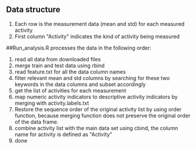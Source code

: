 ## Data structure 
1. Each row is the measurement data (mean and std) for each measured activity
2. First column "Activity" indicates the kind of activity being measured

##Run_analysis.R processes the data in the following order:
1. read all data from downloaded files
2. merge train and test data using rbind
3. read feature.txt for all the data column names
4. filter relevant mean and std columns by searching for these two keywords in the data columns and subset accordingly
5. get the list of activities for each measurement
6. map numeric activity indicators to descriptive activity indicators by merging with activity.labels.txt
7. Restore the sequence order of the original activity list by using order function, because merging function does not preserve the original order of the data frame.
8. combine activity list with the main data set using cbind, the column name for activity is defined as "Activity"
9. done
